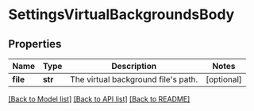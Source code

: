 # SettingsVirtualBackgroundsBody

## Properties
Name | Type | Description | Notes
------------ | ------------- | ------------- | -------------
**file** | **str** | The virtual background file&#x27;s path. | [optional] 

[[Back to Model list]](../README.md#documentation-for-models) [[Back to API list]](../README.md#documentation-for-api-endpoints) [[Back to README]](../README.md)

